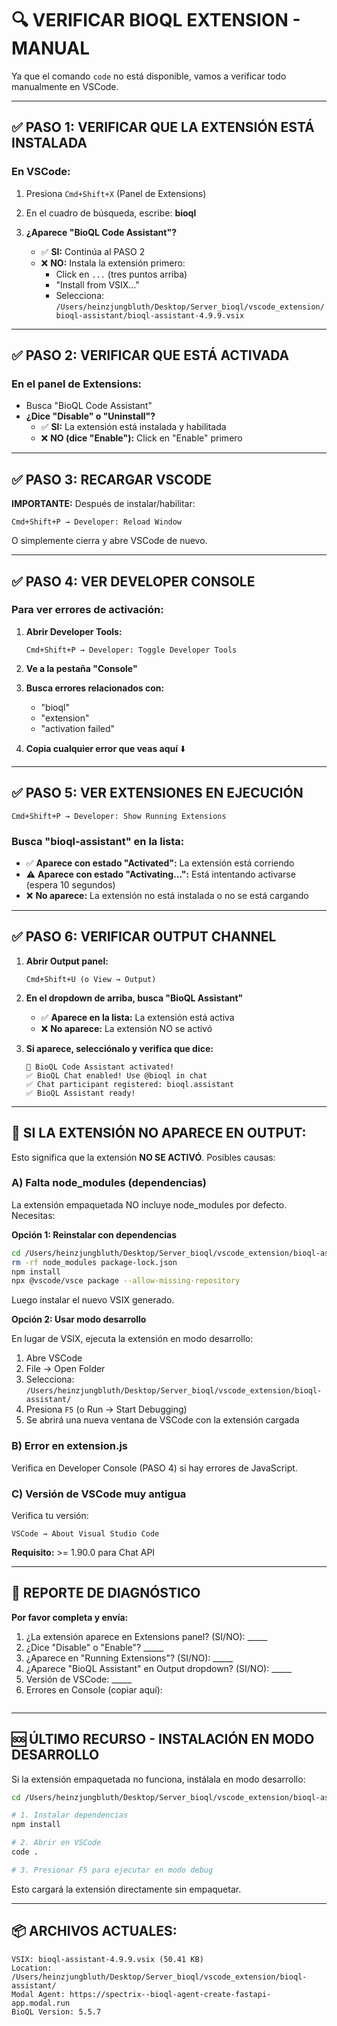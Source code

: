 # 🔍 VERIFICAR BIOQL EXTENSION - MANUAL

Ya que el comando `code` no está disponible, vamos a verificar todo manualmente en VSCode.

---

## ✅ PASO 1: VERIFICAR QUE LA EXTENSIÓN ESTÁ INSTALADA

### En VSCode:

1. Presiona `Cmd+Shift+X` (Panel de Extensions)
2. En el cuadro de búsqueda, escribe: **bioql**
3. **¿Aparece "BioQL Code Assistant"?**
   
   - ✅ **SI:** Continúa al PASO 2
   - ❌ **NO:** Instala la extensión primero:
     - Click en `...` (tres puntos arriba)
     - "Install from VSIX..."
     - Selecciona: `/Users/heinzjungbluth/Desktop/Server_bioql/vscode_extension/bioql-assistant/bioql-assistant-4.9.9.vsix`

---

## ✅ PASO 2: VERIFICAR QUE ESTÁ ACTIVADA

### En el panel de Extensions:

- Busca "BioQL Code Assistant"
- **¿Dice "Disable" o "Uninstall"?**
  - ✅ **SI:** La extensión está instalada y habilitada
  - ❌ **NO (dice "Enable"):** Click en "Enable" primero

---

## ✅ PASO 3: RECARGAR VSCODE

**IMPORTANTE:** Después de instalar/habilitar:

```
Cmd+Shift+P → Developer: Reload Window
```

O simplemente cierra y abre VSCode de nuevo.

---

## ✅ PASO 4: VER DEVELOPER CONSOLE

### Para ver errores de activación:

1. **Abrir Developer Tools:**
   ```
   Cmd+Shift+P → Developer: Toggle Developer Tools
   ```

2. **Ve a la pestaña "Console"**

3. **Busca errores relacionados con:**
   - "bioql"
   - "extension"
   - "activation failed"

4. **Copia cualquier error que veas aquí** ⬇️

---

## ✅ PASO 5: VER EXTENSIONES EN EJECUCIÓN

```
Cmd+Shift+P → Developer: Show Running Extensions
```

### Busca "bioql-assistant" en la lista:

- ✅ **Aparece con estado "Activated":** La extensión está corriendo
- ⚠️ **Aparece con estado "Activating...":** Está intentando activarse (espera 10 segundos)
- ❌ **No aparece:** La extensión no está instalada o no se está cargando

---

## ✅ PASO 6: VERIFICAR OUTPUT CHANNEL

1. **Abrir Output panel:**
   ```
   Cmd+Shift+U (o View → Output)
   ```

2. **En el dropdown de arriba, busca "BioQL Assistant"**

   - ✅ **Aparece en la lista:** La extensión está activa
   - ❌ **No aparece:** La extensión NO se activó

3. **Si aparece, selecciónalo y verifica que dice:**
   ```
   🚀 BioQL Code Assistant activated!
   ✅ BioQL Chat enabled! Use @bioql in chat
   ✅ Chat participant registered: bioql.assistant
   ✅ BioQL Assistant ready!
   ```

---

## 🔧 SI LA EXTENSIÓN NO APARECE EN OUTPUT:

Esto significa que la extensión **NO SE ACTIVÓ**. Posibles causas:

### A) Falta node_modules (dependencias)

La extensión empaquetada NO incluye node_modules por defecto. Necesitas:

**Opción 1: Reinstalar con dependencias**

```bash
cd /Users/heinzjungbluth/Desktop/Server_bioql/vscode_extension/bioql-assistant
rm -rf node_modules package-lock.json
npm install
npx @vscode/vsce package --allow-missing-repository
```

Luego instalar el nuevo VSIX generado.

**Opción 2: Usar modo desarrollo**

En lugar de VSIX, ejecuta la extensión en modo desarrollo:

1. Abre VSCode
2. File → Open Folder
3. Selecciona: `/Users/heinzjungbluth/Desktop/Server_bioql/vscode_extension/bioql-assistant/`
4. Presiona `F5` (o Run → Start Debugging)
5. Se abrirá una nueva ventana de VSCode con la extensión cargada

### B) Error en extension.js

Verifica en Developer Console (PASO 4) si hay errores de JavaScript.

### C) Versión de VSCode muy antigua

Verifica tu versión:
```
VSCode → About Visual Studio Code
```

**Requisito:** >= 1.90.0 para Chat API

---

## 📝 REPORTE DE DIAGNÓSTICO

**Por favor completa y envía:**

1. ¿La extensión aparece en Extensions panel? (SI/NO): _____
2. ¿Dice "Disable" o "Enable"? _____
3. ¿Aparece en "Running Extensions"? (SI/NO): _____
4. ¿Aparece "BioQL Assistant" en Output dropdown? (SI/NO): _____
5. Versión de VSCode: _____
6. Errores en Console (copiar aquí): 
   ```
   
   ```

---

## 🆘 ÚLTIMO RECURSO - INSTALACIÓN EN MODO DESARROLLO

Si la extensión empaquetada no funciona, instálala en modo desarrollo:

```bash
cd /Users/heinzjungbluth/Desktop/Server_bioql/vscode_extension/bioql-assistant

# 1. Instalar dependencias
npm install

# 2. Abrir en VSCode
code .

# 3. Presionar F5 para ejecutar en modo debug
```

Esto cargará la extensión directamente sin empaquetar.

---

## 📦 ARCHIVOS ACTUALES:

```
VSIX: bioql-assistant-4.9.9.vsix (50.41 KB)
Location: /Users/heinzjungbluth/Desktop/Server_bioql/vscode_extension/bioql-assistant/
Modal Agent: https://spectrix--bioql-agent-create-fastapi-app.modal.run
BioQL Version: 5.5.7
```
